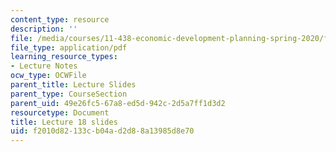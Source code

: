 ```yaml
---
content_type: resource
description: ''
file: /media/courses/11-438-economic-development-planning-spring-2020/f2010d82133cb04ad2d88a13985d8e70_MIT11_438s20_lec18.pdf
file_type: application/pdf
learning_resource_types:
- Lecture Notes
ocw_type: OCWFile
parent_title: Lecture Slides
parent_type: CourseSection
parent_uid: 49e26fc5-67a8-ed5d-942c-2d5a7ff1d3d2
resourcetype: Document
title: Lecture 18 slides
uid: f2010d82-133c-b04a-d2d8-8a13985d8e70
---
```


